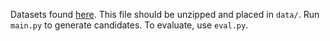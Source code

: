 Datasets found [here](https://drive.google.com/file/d/12wN4yjivSrDNXPNjdKaLzq-OF_d1cT3y/view?usp=sharing). This file should be unzipped and placed in `data/`.
Run `main.py` to generate candidates.
To evaluate, use `eval.py`.